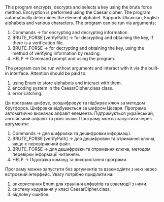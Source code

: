 This program encrypts, decrypts and selects a key using the brute force method.
Encryption is performed using the Caesar cipher. The program automatically determines the element alphabet.
Supports Ukrainian, English alphabets and various characters.
The program can be run via arguments:
1. Commands <path> <key> -> for encrypting and decrypting information.
2. BRUTE_FORSE <path> [verifyPath] -> for decrypting and obtaining the key, if there is a verification file.
3. BRUTE_FORSE <path> -> for decrypting and obtaining the key, using the method of verifying information by reading.
4. HELP -> Command prompt and using the program.

The program can be run without arguments and interact with it via the built-in interface.
Attention should be paid to:
1. using Enum to store alphabets and interact with them.
2. encoding system in the CaesarCipher.class class.
3. error catching.

Ця програма шифрує, розшифровує та підбирає ключ за методом брутфорса.
Шифровка відбувається за шифром Цезаря. Програма автоматично визначає алфавіт елемента.
Підтримується український, англійський алфавіт та різні знаки.
Програму можна запустити через аргументи: 
1. Commands <path> <key> -> для шифровки та дешифровки інформації.
2. BRUTE_FORSE <path> [verifyPath] -> для дешифровки та отримання ключа, якщо є перевіряючий файл.
3. BRUTE_FORSE <path> -> для дешифровки та отримвння ключа, методом перевірки інформації читанням.
4. HELP -> Підсказка команд та використання програми.

Програму можна запустити без аргументів та взаємодіяти з нею через встроєний інтерфейс.
Увагу потрібно приділити на:
1. використання Enum для храніння алфавітів та взаємодії з ними.
2. систему кодування у класі CaesarCipher.class;
3. відловку ошибок.
